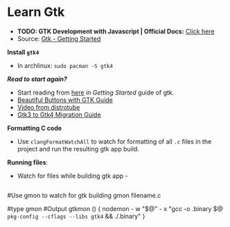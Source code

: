 # Learn Gtk

- **TODO: GTK Development with Javascript | Official Docs:** [Click here](https://www.gtk.org/docs/language-bindings/javascript)
- Source: [Gtk - Getting Started](https://docs.gtk.org/gtk4/getting_started.html)

**Install `gtk4`**

- In archlinux: `sudo pacman -S gtk4`

**_Read to start again?_**

- Start reading from [here](https://docs.gtk.org/gtk4/*getting_started.html#custom-drawing) in _Getting Started_ guide of gtk.
- [Beautiful Buttons with GTK Guide](https://wiki.gnome.org/HowDoI/Buttons)
- [Video from distrotube](https://youtu.be/gkyd7Uv6uJ8)
- [Gtk3 to Gtk4 Migration Guide](https://docs.gtk.org/gtk4/migrating-3to4.html)

**Formatting C code**

- Use `clangFormatWatchAll` to watch for formatting of all `.c` files in the project and run the resulting gtk app build.

**Running files**:

- Watch for files while building gtk app -

  ```bash
#Use gmon to watch for gtk building
    gmon filename.c

#type gmon
#Output
    gtkmon ()
    {
  nodemon - w "$@" - x "gcc -o .binary $@ `pkg-config --cflags --libs gtk4` && ./.binary"
    }
  ```
